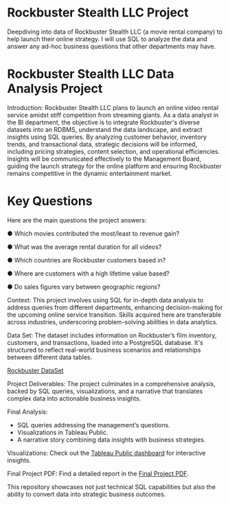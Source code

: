 # Rockbuster Stealth LLC Project
Deepdiving into data of Rockbuster Stealth LLC (a movie rental company) to help launch their online strategy. I will use SQL to analyze the data and answer any ad-hoc business questions that other departments may have.
# Rockbuster Stealth LLC Data Analysis Project
Introduction: 
Rockbuster Stealth LLC plans to launch an online video rental service amidst stiff competition from streaming giants. As a data analyst in the BI department, the objective is to integrate Rockbuster's diverse datasets into an RDBMS, understand the data landscape, and extract insights using SQL queries. By analyzing customer behavior, inventory trends, and transactional data, strategic decisions will be informed, including pricing strategies, content selection, and operational efficiencies. Insights will be communicated effectively to the Management Board, guiding the launch strategy for the online platform and ensuring Rockbuster remains competitive in the dynamic entertainment market.

# Key Questions
Here are the main questions the project answers:

● Which movies contributed the most/least to revenue gain?

● What was the average rental duration for all videos?

● Which countries are Rockbuster customers based in?

● Where are customers with a high lifetime value based?

● Do sales figures vary between geographic regions?


Context: 
This project involves using SQL for in-depth data analysis to address queries from different departments, enhancing decision-making for the upcoming online service transition. Skills acquired here are transferable across industries, underscoring problem-solving abilities in data analytics.

Data Set: 
The dataset includes information on Rockbuster’s film inventory, customers, and transactions, loaded into a PostgreSQL database. It's structured to reflect real-world business scenarios and relationships between different data tables.

[Rockbuster DataSet](https://drive.google.com/file/d/1hVzBWz5ORRbI37HA8p5tAiuZyMOe66yI/view)

Project Deliverables: 
The project culminates in a comprehensive analysis, backed by SQL queries, visualizations, and a narrative that translates complex data into actionable business insights.

Final Analysis:


- SQL queries addressing the management’s questions.
- Visualizations in Tableau Public.
- A narrative story combining data insights with business strategies.
  
Visualizations: 
Check out the [Tableau Public dashboard](https://public.tableau.com/app/profile/apoorva.ainapur/viz/Ex3_10_17074022508360/Revenuewisetopcountries) for interactive insights.

Final Project PDF: 
Find a detailed report in the [Final Project PDF]().

This repository showcases not just technical SQL capabilities but also the ability to convert data into strategic business outcomes.
